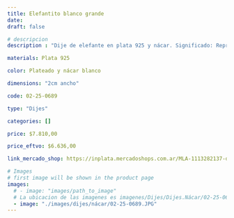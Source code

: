 ```yaml
---
title: Elefantito blanco grande
date: 
draft: false

# descripcion
description : "Dije de elefante en plata 925 y nácar. Significado: Representa la buena suerte, protección e inteligencia."

materials: Plata 925

color: Plateado y nácar blanco

dimensions: "2cm ancho"

code: 02-25-0689

type: "Dijes"

categories: []

price: $7.810,00

price_eftvo: $6.636,00

link_mercado_shop: https://inplata.mercadoshops.com.ar/MLA-1113282137-dije-de-plata-y-nácar-elefantito-blanco-grande-_JM

# Images
# first image will be shown in the product page
images:
  # - image: "images/path_to_image"
  # La ubicacion de las imagenes es imagenes/Dijes/Dijes.Nácar/02-25-0689-elefantito-blanco-grande
  - image: "./images/dijes/nácar/02-25-0689.JPG"
---
```

